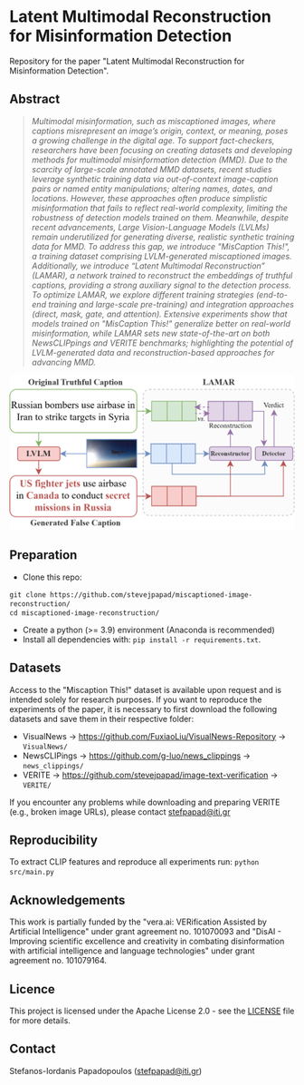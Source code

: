 # Latent Multimodal Reconstruction for Misinformation Detection

Repository for the paper "Latent Multimodal Reconstruction for Misinformation Detection". 

## Abstract
>*Multimodal misinformation, such as miscaptioned images, where captions misrepresent an image’s origin, context, or meaning, poses a growing challenge in the digital age. To support fact-checkers, researchers have been focusing on creating datasets and developing methods for multimodal misinformation detection (MMD). Due to the scarcity of large-scale annotated MMD datasets, recent studies leverage synthetic training data via out-of-context image-caption pairs or named entity manipulations; altering names, dates, and locations. However, these approaches often produce simplistic misinformation that fails to reflect real-world complexity, limiting the robustness of detection models trained on them. Meanwhile, despite recent advancements, Large Vision-Language Models (LVLMs) remain underutilized for generating diverse, realistic synthetic training data for MMD. To address this gap, we introduce "MisCaption This!", a training dataset comprising LVLM-generated miscaptioned images. Additionally, we introduce “Latent Multimodal Reconstruction” (LAMAR), a network trained to reconstruct the embeddings of truthful captions, providing a strong auxiliary signal to the detection process. To optimize LAMAR, we explore different training strategies (end-to-end training and large-scale pre-training) and integration approaches (direct, mask, gate, and attention). Extensive experiments show that models trained on "MisCaption This!" generalize better on real-world misinformation, while LAMAR sets new state-of-the-art on both NewsCLIPpings and VERITE benchmarks; highlighting the potential of LVLM-generated data and reconstruction-based approaches for advancing MMD.*

![Screenshot](docs/pipeline.png)

## Preparation
- Clone this repo: 
```
git clone https://github.com/stevejpapad/miscaptioned-image-reconstruction/
cd miscaptioned-image-reconstruction/
```
- Create a python (>= 3.9) environment (Anaconda is recommended) 
- Install all dependencies with: `pip install -r requirements.txt`.

## Datasets
Access to the "Miscaption This!" dataset is available upon request and is intended solely for research purposes.
If you want to reproduce the experiments of the paper, it is necessary to first download the following datasets and save them in their respective folder: 
- VisualNews -> https://github.com/FuxiaoLiu/VisualNews-Repository -> `VisualNews/`
- NewsCLIPings -> https://github.com/g-luo/news_clippings -> `news_clippings/`
- VERITE -> https://github.com/stevejpapad/image-text-verification -> `VERITE/`

If you encounter any problems while downloading and preparing VERITE (e.g., broken image URLs), please contact stefpapad@iti.gr

## Reproducibility
To extract CLIP features and reproduce all experiments run: 
```python src/main.py``` 

## Acknowledgements
This work is partially funded by the "vera.ai: VERification Assisted by Artificial Intelligence" under grant agreement no. 101070093 and "DisAI - Improving scientific excellence and creativity in combating disinformation with artificial intelligence and language technologies" under grant agreement no. 101079164. 

## Licence
This project is licensed under the Apache License 2.0 - see the [LICENSE](https://github.com/stevejpapad/miscaptioned-image-reconstruction/blob/main/LICENSE) file for more details.

## Contact
Stefanos-Iordanis Papadopoulos (stefpapad@iti.gr)

